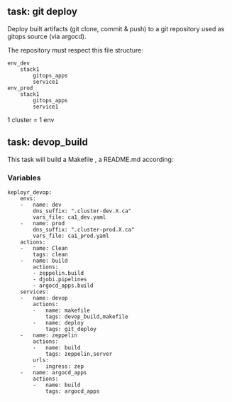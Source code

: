 ## task: git deploy

Deploy built artifacts (git clone, commit & push) to a git repository used as gitops source (via argocd).

The repository must respect this file structure:

```
env_dev
    stack1
        gitops_apps
        service1
env_prod
    stack1
        gitops_apps
        service1
```

1 cluster = 1 env

## task: devop_build

This task will build a Makefile , a README.md according:

### Variables

```
keployr_devop:
    envs:
    -   name: dev
        dns_suffix: ".cluster-dev.X.ca"
        vars_file: ca1_dev.yaml
    -   name: prod
        dns_suffix: ".cluster-prod.X.ca"
        vars_file: ca1_prod.yaml
    actions:
    -   name: Clean
        tags: clean
    -   name: build
        actions:
        - zeppelin.build
        - djobi.pipelines
        - argocd_apps.build
    services:
    -   name: devop
        actions:
        -   name: makefile
            tags: devop_build,makefile
        -   name: deploy
            tags: git_deploy
    -   name: zeppelin
        actions:
        -   name: build
            tags: zeppelin,server
        urls:
        -   ingress: zep
    -   name: argocd_apps
        actions:
        -   name: build
            tags: argocd_apps
```